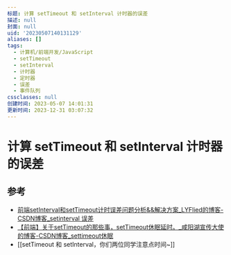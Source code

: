 ```yaml
---
标题: 计算 setTimeout 和 setInterval 计时器的误差
描述: null
封面: null
uid: '20230507140131129'
aliases: []
tags:
  - 计算机/前端开发/JavaScript
  - setTimeout
  - setInterval
  - 计时器
  - 定时器
  - 误差
  - 事件队列
cssclasses: null
创建时间: 2023-05-07 14:01:31
更新时间: 2023-12-31 03:07:32
---
```


# 计算 setTimeout 和 setInterval 计时器的误差

## 参考

- [前端setInterval和setTimeout计时误差问题分析&&解决方案_LYFlied的博客-CSDN博客_setinterval 误差](https://blog.csdn.net/qq_39903567/article/details/115392972)
- [【前端】关于setTimeout的那些事，setTimeout休眠延时。_咸阳湖宣传大使的博客-CSDN博客_settimeout休眠](https://blog.csdn.net/weixin_44201257/article/details/123196921)
- [[setTimeout 和 setInterval，你们两位同学注意点时间~]]
